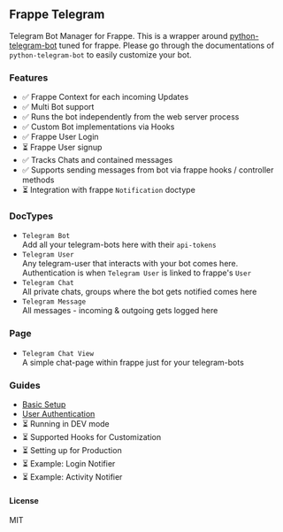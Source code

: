 ## Frappe Telegram

Telegram Bot Manager for Frappe. This is a wrapper around [python-telegram-bot](https://github.com/python-telegram-bot/python-telegram-bot) tuned for frappe. Please go through the documentations of `python-telegram-bot` to easily customize your bot.

### Features
- ✅ Frappe Context for each incoming Updates
- ✅ Multi Bot support
- ✅ Runs the bot independently from the web server process
- ✅ Custom Bot implementations via Hooks
- ✅ Frappe User Login
- ⏳ Frappe User signup
- ✅ Tracks Chats and contained messages
- ✅ Supports sending messages from bot via frappe hooks / controller methods
- ⏳ Integration with frappe `Notification` doctype

### DocTypes
- `Telegram Bot`  
Add all your telegram-bots here with their `api-tokens`
- `Telegram User`  
Any telegram-user that interacts with your bot comes here. Authentication is when `Telegram User` is linked to frappe's `User`
- `Telegram Chat`  
All private chats, groups where the bot gets notified comes here
- `Telegram Message`  
All messages - incoming & outgoing gets logged here

### Page
- `Telegram Chat View`  
A simple chat-page within frappe just for your telegram-bots

### Guides
- [Basic Setup](./docs/basic_setup.md)
- [User Authentication](./docs/auth.md)
- ⏳ Running in DEV mode
- ⏳ Supported Hooks for Customization
- ⏳ Setting up for Production
- ⏳ Example: Login Notifier
- ⏳ Example: Activity Notifier

#### License

MIT